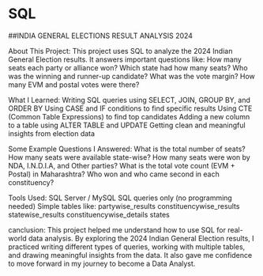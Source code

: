 # SQL
##INDIA GENERAL ELECTIONS RESULT ANALYSIS 2024

About This Project:
This project uses SQL to analyze the 2024 Indian General Election results. It answers important questions like:
How many seats each party or alliance won?
Which state had how many seats?
Who was the winning and runner-up candidate?
What was the vote margin?
How many EVM and postal votes were there?

What I Learned:
Writing SQL queries using SELECT, JOIN, GROUP BY, and ORDER BY
Using CASE and IF conditions to find specific results
Using CTE (Common Table Expressions) to find top candidates
Adding a new column to a table using ALTER TABLE and UPDATE
Getting clean and meaningful insights from election data


Some Example Questions I Answered:
What is the total number of seats?
How many seats were available state-wise?
How many seats were won by NDA, I.N.D.I.A, and Other parties?
What is the total vote count (EVM + Postal) in Maharashtra?
Who won and who came second in each constituency?

Tools Used:
SQL Server / MySQL
SQL queries only (no programming needed)
Simple tables like:
partywise_results
constituencywise_results
statewise_results
constituencywise_details
states

canclusion:
This project helped me understand how to use SQL for real-world data analysis. By exploring the 2024 Indian General Election results, I practiced writing different types of queries, working with multiple tables, and drawing meaningful insights from the data. It also gave me confidence to move forward in my journey to become a Data Analyst.


